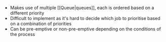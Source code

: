- Makes use of multiple [[Queue|queues]], each is ordered based on a different priority
- Difficult to implement as it's hard to decide which job to prioritise based on a combination of priorities
- Can be pre-emptive or non-pre-emptive depending on the conditions of the process